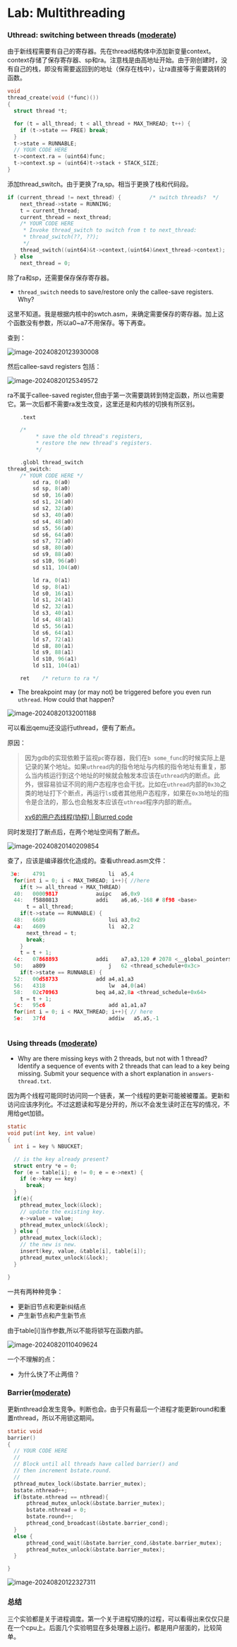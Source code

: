 # Lab: Multithreading

### Uthread: switching between threads ([moderate](https://pdos.csail.mit.edu/6.828/2023/labs/guidance.html))

由于新线程需要有自己的寄存器。先在thread结构体中添加新变量context。context存储了保存寄存器、sp和ra。注意栈是由高地址开始。由于刚创建时，没有自己的栈，即没有需要返回到的地址（保存在栈中），让ra直接等于需要跳转的函数。

```c
void 
thread_create(void (*func)())
{
  struct thread *t;

  for (t = all_thread; t < all_thread + MAX_THREAD; t++) {
    if (t->state == FREE) break;
  }
  t->state = RUNNABLE;
  // YOUR CODE HERE
  t->context.ra = (uint64)func;
  t->context.sp = (uint64)t->stack + STACK_SIZE;
}
```

添加thread_switch。由于更换了ra,sp。相当于更换了栈和代码段。

```c
if (current_thread != next_thread) {         /* switch threads?  */
    next_thread->state = RUNNING;
    t = current_thread;
    current_thread = next_thread;
    /* YOUR CODE HERE
     * Invoke thread_switch to switch from t to next_thread:
     * thread_switch(??, ??);
     */
	thread_switch((uint64)&t->context,(uint64)&next_thread->context);
  } else
    next_thread = 0;
```

除了ra和sp，还需要保存保存寄存器。

- `thread_switch` needs to save/restore only the callee-save registers. Why?

这里不知道。我是根据内核中的swtch.asm，来确定需要保存的寄存器。加上这个函数没有参数，所以a0~a7不用保存。等下再查。

查到：

![image-20240820123930008](<Lab6 Multithreading/image-20240820123930008.png>)

然后callee-savd registers 包括：

![image-20240820125349572](<Lab6 Multithreading/image-20240820125349572.png>)

ra不属于callee-saved register,但由于第一次需要跳转到特定函数，所以也需要它。第一次后都不需要ra发生改变，这里还是和内核的切换有所区别。

```c
	.text

	/*
         * save the old thread's registers,
         * restore the new thread's registers.
         */

	.globl thread_switch
thread_switch:
	/* YOUR CODE HERE */
		sd ra, 0(a0)
		sd sp, 8(a0)
        sd s0, 16(a0)
        sd s1, 24(a0)
        sd s2, 32(a0)
        sd s3, 40(a0)
        sd s4, 48(a0)
        sd s5, 56(a0)
        sd s6, 64(a0)
        sd s7, 72(a0)
        sd s8, 80(a0)
        sd s9, 88(a0)
        sd s10, 96(a0)
        sd s11, 104(a0)

		ld ra, 0(a1)
		ld sp, 8(a1)
        ld s0, 16(a1)
        ld s1, 24(a1)
        ld s2, 32(a1)
        ld s3, 40(a1)
        ld s4, 48(a1)
        ld s5, 56(a1)
        ld s6, 64(a1)
        ld s7, 72(a1)
        ld s8, 80(a1)
        ld s9, 88(a1)
        ld s10, 96(a1)
        ld s11, 104(a1)

	ret    /* return to ra */
```

- The breakpoint may (or may not) be triggered before you even run `uthread`. How could that happen?

![image-20240820132001188](<Lab6 Multithreading/image-20240820132001188.png>)

可以看出qemu还没运行uthread，便有了断点。

原因：

> 因为gdb的实现依赖于监视`pc`寄存器，我们在`b some_func`的时候实际上是记录的某个地址。如果`uthread`内的指令地址与内核的指令地址有重复，那么当内核运行到这个地址的时候就会触发本应该在`uthread`内的断点。此外，很容易验证不同的用户态程序也会干扰。比如在`uthread`内部的`0x3b`之类的地址打下个断点，再运行`ls`或者其他用户态程序，如果在`0x3b`地址的指令是合法的，那么也会触发本应该在`uthread`程序内部的断点。
>
> [xv6的用户态线程(协程) | Blurred code](https://www.blurredcode.com/2021/02/98bbdc4e/)

同时发现打了断点后，在两个地址空间有了断点。

![image-20240820140209854](<Lab6 Multithreading/image-20240820140209854.png>)

查了，应该是编译器优化造成的。查看uthread.asm文件：

```c
 3e:	4791                	li	a5,4
  for(int i = 0; i < MAX_THREAD; i++){ //here
    if(t >= all_thread + MAX_THREAD)
  40:	00009817          	auipc	a6,0x9
  44:	f5880813          	addi	a6,a6,-168 # 8f98 <base>
      t = all_thread;
    if(t->state == RUNNABLE) {
  48:	6689                	lui	a3,0x2
  4a:	4609                	li	a2,2
      next_thread = t;
      break;
    }
    t = t + 1;
  4c:	07868893          	addi	a7,a3,120 # 2078 <__global_pointer$+0xaef>
  50:	a809                	j	62 <thread_schedule+0x3c>
    if(t->state == RUNNABLE) {
  52:	00d58733          	add	a4,a1,a3
  56:	4318                	lw	a4,0(a4)
  58:	02c70963          	beq	a4,a2,8a <thread_schedule+0x64>
    t = t + 1;
  5c:	95c6                	add	a1,a1,a7
  for(int i = 0; i < MAX_THREAD; i++){ // here
  5e:	37fd                	addiw	a5,a5,-1
  
```

### Using threads ([moderate](https://pdos.csail.mit.edu/6.S081/2023/labs/guidance.html))

- Why are there missing keys with 2 threads, but not with 1 thread? Identify a sequence of events with 2 threads that can lead to a key being missing. Submit your sequence with a short explanation in `answers-thread.txt`.

因为两个线程可能同时访问同一个链表，某一个线程的更新可能被被覆盖。更新和访问应该序列化。不过这题读和写是分开的，所以不会发生读时正在写的情况，不用给get加锁。

```c
static 
void put(int key, int value)
{
  int i = key % NBUCKET;

  // is the key already present?
  struct entry *e = 0;
  for (e = table[i]; e != 0; e = e->next) {
    if (e->key == key)
      break;
  }
  if(e){
	pthread_mutex_lock(&lock);
    // update the existing key.
    e->value = value;
	pthread_mutex_unlock(&lock);
  } else {
	pthread_mutex_lock(&lock);
    // the new is new.
    insert(key, value, &table[i], table[i]);
	pthread_mutex_unlock(&lock);
  }

}
```

一共有两种种竞争：

- 更新旧节点和更新纠结点
- 产生新节点和产生新节点

由于table[i]当作参数,所以不能将锁写在函数内部。

![image-20240820110409624](<Lab6 Multithreading/image-20240820110409624.png>)

一个不理解的点：

- 为什么快了不止两倍？



### Barrier([moderate](https://pdos.csail.mit.edu/6.S081/2023/labs/guidance.html))

更新nthread会发生竞争。判断也会。由于只有最后一个进程才能更新round和重置nthread，所以不用锁这期间。

```c
static void 
barrier()
{
  // YOUR CODE HERE
  //
  // Block until all threads have called barrier() and
  // then increment bstate.round.
  //
  pthread_mutex_lock(&bstate.barrier_mutex);
  bstate.nthread++;
  if(bstate.nthread == nthread){
	  pthread_mutex_unlock(&bstate.barrier_mutex);
	  bstate.nthread = 0;
	  bstate.round++;
	  pthread_cond_broadcast(&bstate.barrier_cond);
  }
  else {
	  pthread_cond_wait(&bstate.barrier_cond,&bstate.barrier_mutex);
	  pthread_mutex_unlock(&bstate.barrier_mutex);
  }

}
```

![image-20240820122327311](<Lab6 Multithreading/image-20240820122327311.png>)

### 总结

三个实验都是关于进程调度。第一个关于进程切换的过程，可以看得出来仅仅只是在一个cpu上。后面几个实验明显在多处理器上运行。都是用户层面的，比较简单。
